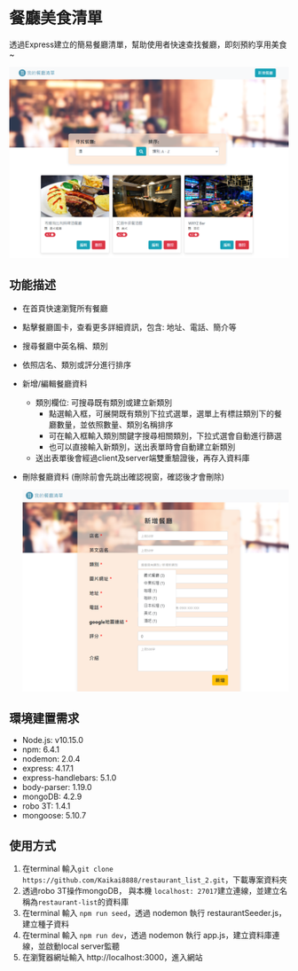 # 餐廳美食清單
透過Express建立的簡易餐廳清單，幫助使用者快速查找餐廳，即刻預約享用美食~

![screenshot](./index_page_screenshot.png)

## 功能描述
* 在首頁快速瀏覽所有餐廳

* 點擊餐廳圖卡，查看更多詳細資訊，包含: 地址、電話、簡介等

* 搜尋餐廳中英名稱、類別

* 依照店名、類別或評分進行排序

* 新增/編輯餐廳資料

  * 類別欄位: 可搜尋既有類別或建立新類別
    * 點選輸入框，可展開既有類別下拉式選單，選單上有標註類別下的餐廳數量，並依照數量、類別名稱排序
    * 可在輸入框輸入類別關鍵字搜尋相關類別，下拉式選會自動進行篩選
    * 也可以直接輸入新類別，送出表單時會自動建立新類別
  * 送出表單後會經過client及server端雙重驗證後，再存入資料庫

* 刪除餐廳資料 (刪除前會先跳出確認視窗，確認後才會刪除)

  ![新增](./add_restaurant_screenshot.png)

## 環境建置需求
* Node.js: v10.15.0
* npm: 6.4.1
* nodemon: 2.0.4
* express: 4.17.1
* express-handlebars: 5.1.0
* body-parser: 1.19.0
* mongoDB: 4.2.9
* robo 3T: 1.4.1
* mongoose: 5.10.7

## 使用方式
1. 在terminal 輸入` git clone https://github.com/Kaikai8888/restaurant_list_2.git `，下載專案資料夾 
2. 透過robo 3T操作mongoDB， 與本機 `localhost: 27017`建立連線，並建立名稱為`restaurant-list`的資料庫
3. 在terminal 輸入 `npm run seed`，透過 nodemon 執行 restaurantSeeder.js，建立種子資料
4. 在terminal 輸入 `npm run dev`，透過 nodemon 執行 app.js，建立資料庫連線，並啟動local server監聽 
5. 在瀏覽器網址輸入 http://localhost:3000，進入網站

